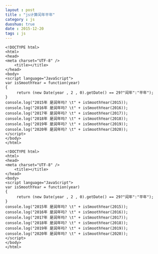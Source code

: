 ```yaml
---
layout : post
title : "js计算闰年平年"
category : js
duoshuo: true
date : 2015-12-20
tags : js
---
```




	<!DOCTYPE html>
	<html>
	<head>
	<meta charset="UTF-8" />
		<title></title>
	</head>
	<body>
	<script language="JavaScript">
	var isSmoothYear = function(year)
	{
	     return (new Date(year , 2 , 0).getDate() == 29?"闰年":"平年");
	}
	console.log("2015年 是润年吗? \t" + isSmoothYear(2015));
	console.log("2016年 是润年吗? \t" + isSmoothYear(2016));
	console.log("2017年 是润年吗? \t" + isSmoothYear(2017));
	console.log("2018年 是润年吗? \t" + isSmoothYear(2018));
	console.log("2019年 是润年吗? \t" + isSmoothYear(2019));
	console.log("2020年 是润年吗? \t" + isSmoothYear(2020));
	</script>
	</body>
	</html>

<!-- more -->


	<!DOCTYPE html>
	<html>
	<head>
	<meta charset="UTF-8" />
		<title></title>
	</head>
	<body>
	<script language="JavaScript">
	var isSmoothYear = function(year)
	{
	     return (new Date(year , 2 , 0).getDate() == 29?"闰年":"平年");
	}
	console.log("2015年 是润年吗? \t" + isSmoothYear(2015));
	console.log("2016年 是润年吗? \t" + isSmoothYear(2016));
	console.log("2017年 是润年吗? \t" + isSmoothYear(2017));
	console.log("2018年 是润年吗? \t" + isSmoothYear(2018));
	console.log("2019年 是润年吗? \t" + isSmoothYear(2019));
	console.log("2020年 是润年吗? \t" + isSmoothYear(2020));
	</script>
	</body>
	</html>